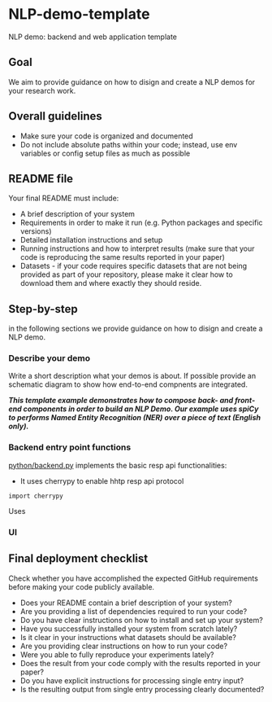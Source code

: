 # NLP-demo-template
NLP demo: backend and web application template

## Goal
We aim to provide guidance on how to disign and create a NLP demos for your research work.

## Overall guidelines
* Make sure your code is organized and documented
* Do not include absolute paths within your code; instead, use env variables or config setup files as much as possible

## README file
Your final README must include:
* A brief description of your system
* Requirements in order to make it run (e.g. Python packages and specific versions)
* Detailed installation instructions and setup
* Running instructions and how to interpret results (make sure that your code is reproducing the same results reported in your paper)
* Datasets - if your code requires specific datasets that are not being provided as part of your repository, please make it clear how to download them and where exactly they should reside.


## Step-by-step
in  the following sections we provide guidance on how to disign and create a NLP demo.

### Describe your demo
Write a short description what your demos is about. If possible provide an schematic diagram to show how end-to-end compnents are integrated.

**_This template example demonstrates how to compose back- and front-end components in order to build an NLP Demo. Our example uses spiCy to performs Named Entity Recognition (NER) over a piece of text (English only)._**

### Backend entry point functions

[python/backend.py](backend.py) implements the basic resp api functionalities:
* It uses cherrypy to enable hhtp resp api protocol
```
import cherrypy
```

Uses 

### UI

## Final deployment checklist
Check whether you have accomplished the expected GitHub requirements before making your code publicly available.

* Does your README contain a brief description of your system?
* Are you providing a list of dependencies required to run your code?
* Do you have clear instructions on how to install and set up your system?
* Have you successfully installed your system from scratch lately?
* Is it clear in your instructions what datasets should be available?
* Are you providing clear instructions on how to run your code?
* Were you able to fully reproduce your experiments lately?
* Does the result from your code comply with the results reported in your paper?
* Do you have explicit instructions for processing single entry input?
* Is the resulting output from single entry processing clearly documented?


